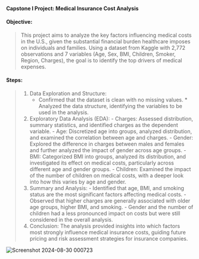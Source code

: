 #### Capstone I Project: Medical Insurance Cost Analysis
#### Objective:
> This project aims to analyze the key factors influencing medical costs in the U.S., given the substantial financial burden healthcare imposes on individuals and families. Using a dataset from Kaggle with 2,772 observations and 7 variables (Age, Sex, BMI, Children, Smoker, Region, Charges), the goal is to identify the top drivers of medical expenses.

#### Steps:
> 1. Data Exploration and Structure:
>    - Confirmed that the dataset is clean with no missing values.
      * Analyzed the data structure, identifying the variables to be used in the analysis.
> 2. Exploratory Data Analysis (EDA):
      - Charges: Assessed distribution, summary statistics, and identified charges as the dependent variable.
      - Age: Discretized age into groups, analyzed distribution, and examined the correlation between age and charges.
      - Gender: Explored the difference in charges between males and females and further analyzed the impact of gender across age groups.
      - BMI: Categorized BMI into groups, analyzed its distribution, and investigated its effect on medical costs, particularly across different age and gender groups.
      - Children: Examined the impact of the number of children on medical costs, with a deeper look into how this varies by age and gender.
> 3. Summary and Analysis:
      - Identified that age, BMI, and smoking status are the most significant factors affecting medical costs.
      - Observed that higher charges are generally associated with older age groups, higher BMI, and smoking.
      - Gender and the number of children had a less pronounced impact on costs but were still considered in the overall analysis.
> 4. Conclusion: The analysis provided insights into which factors most strongly influence medical insurance costs, guiding future pricing and risk assessment strategies for insurance companies.

![Screenshot 2024-08-30 000723](https://github.com/user-attachments/assets/d1dc790a-a1c2-47c9-bb53-54c23cc21396)
